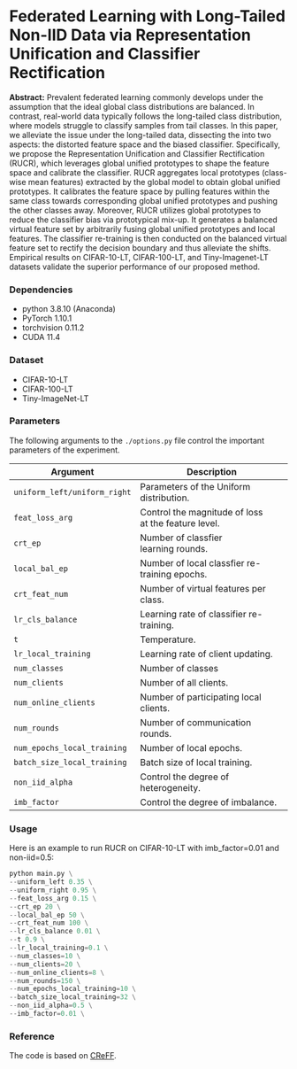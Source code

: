 # Federated Learning with Long-Tailed Non-IID Data via Representation Unification and Classifier Rectification

**Abstract:** Prevalent federated learning commonly develops under the assumption that the ideal global class distributions are balanced. In contrast, real-world data typically follows the long-tailed class distribution, where models struggle to classify samples from tail classes. In this paper, we alleviate the issue under the long-tailed data, dissecting the into two aspects: the distorted feature space and the biased classifier. Specifically, we propose the Representation Unification and Classifier Rectification (RUCR), which leverages global unified prototypes to shape the feature space and calibrate the classifier. RUCR aggregates local prototypes (class-wise mean features) extracted by the global model to obtain global unified prototypes. It calibrates the feature space by pulling features within the same class towards corresponding global unified prototypes and pushing the other classes away. Moreover, RUCR utilizes global prototypes to reduce the classifier bias via prototypical mix-up. It generates a balanced virtual feature set by arbitrarily fusing global unified prototypes and local features. The classifier re-training is then conducted on the balanced virtual feature set to rectify the decision boundary and thus alleviate the shifts. Empirical results on CIFAR-10-LT, CIFAR-100-LT, and Tiny-Imagenet-LT datasets validate the superior performance of our proposed method.

### Dependencies

- python 3.8.10 (Anaconda)
- PyTorch 1.10.1
- torchvision 0.11.2
- CUDA 11.4

### Dataset

- CIFAR-10-LT
- CIFAR-100-LT
- Tiny-ImageNet-LT

### Parameters

The following arguments to the `./options.py` file control the important parameters of the experiment.

| Argument                       | Description                                            |
| ------------------------------ | ------------------------------------------------------ |
| `uniform_left/uniform_right` | Parameters of the Uniform distribution.               |
| `feat_loss_arg`              | Control the magnitude of loss at the feature level. |
| `crt_ep`                     | Number of classfier learning rounds.                 |
| `local_bal_ep`               | Number of local classfier re-training epochs.         |
| `crt_feat_num`               | Number of virtual features per class.                  |
| `lr_cls_balance`             | Learning rate of classifier re-training.               |
| `t`                          | Temperature.                                           |
| `lr_local_training`          | Learning rate of client updating.                      |
| `num_classes`                | Number of classes                                      |
| `num_clients`                | Number of all clients.                                 |
| `num_online_clients`         | Number of participating local clients.                 |
| `num_rounds`                 | Number of communication rounds.                        |
| `num_epochs_local_training`  | Number of local epochs.                                |
| `batch_size_local_training`  | Batch size of local training.                          |
| `non_iid_alpha`              | Control the degree of heterogeneity.                   |
| `imb_factor`                 | Control the degree of imbalance.                       |

### Usage

Here is an example to run RUCR on CIFAR-10-LT with imb_factor=0.01 and non-iid=0.5:

```python
python main.py \
--uniform_left 0.35 \
--uniform_right 0.95 \
--feat_loss_arg 0.15 \
--crt_ep 20 \
--local_bal_ep 50 \
--crt_feat_num 100 \
--lr_cls_balance 0.01 \
--t 0.9 \
--lr_local_training=0.1 \
--num_classes=10 \
--num_clients=20 \
--num_online_clients=8 \
--num_rounds=150 \
--num_epochs_local_training=10 \
--batch_size_local_training=32 \
--non_iid_alpha=0.5 \
--imb_factor=0.01 \
```

### Reference

The code is based on [CReFF](https://github.com/shangxinyi/CReFF-FL).
